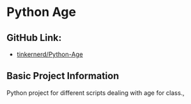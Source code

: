 # Python Age
## GitHub Link:
-  [tinkernerd/Python-Age](https://www.github.com/tinkernerd/Python-Age)
## Basic Project Information

Python project for different scripts dealing with age for class.,
